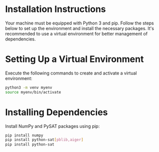 # Installation Instructions
Your machine must be equipped with Python 3 and pip. Follow the steps below to set up the environment and install the necessary packages. It's recommended to use a virtual environment for better management of dependencies.

# Setting Up a Virtual Environment
Execute the following commands to create and activate a virtual environment:

```bash
python3 -m venv myenv
source myenv/bin/activate
```
# Installing Dependencies
Install NumPy and PySAT packages using pip:

```bash
pip install numpy
pip install python-sat[pblib,aiger]
pip install python-sat
```
